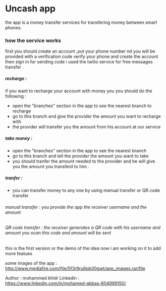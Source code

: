 # Uncash app

the app is a money transfer services for transfering money between smart phones. 



### how the service works 
first you should create an account ,put your phone number nd you will be provided with a verification code verify your phone and create the account then sign in 
for sending code i used the twilio service for free messages transfer .



##### recharge : 

if you want to recharge your account with money you you should do the following :
- open the "branches" section in the app to see the nearest branch to recharge 
- go to this branch and give the provider the amount you want to recharge with 
- the provider will transfer you the amount from his account at our service 


##### take money :
- open the "branches" section in the app to see the nearest branch 
- go to this branch and tell  the provider the amount you want to take  
- you should tranfer the amount needed to the provider and he will give you the amount you transferd to him .



##### tranfer :

- you can transfer money to any one by using manual transfer or QR code transfer 
###### manual transfer : you provide the app the receiver username and the amount 
###### QR code transfer : the receiver generates a QR code with his username and amount you scan this code and amount will be sent 


this is the first version or the demo of the idea 
now i am working on it to add more featues 


some images of the app :  http://www.mediafire.com/file/5f3r9ru6pb00gwt/app_images.rar/file

Author : mohammed khidr 
Linkedin : https://www.linkedin.com/in/mohamed-abbas-604999150/
